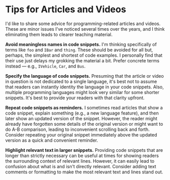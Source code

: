 # Tips for Articles and Videos

I'd like to share some advice for programming-related articles and videos. These are minor issues I've noticed several times over the years, and I think eliminating them leads to clearer teaching material.

**Avoid meaningless names in code snippets.** I'm thinking specifically of terms like `foo` and `IBar` and `thing`. These should be avoided for all but, perhaps, the simplest and shortest of code examples. I personally find that their use just delays my grokking the material a bit. Prefer concrete terms instead — e.g., `IVehicle`, `Car`, and `Bus`.

**Specify the language of code snippets.** Presuming that the article or video in question is not dedicated to a single language, it's best not to assume that readers can instantly identity the language in your code snippets. Also, multiple programming languages might look very similar for some shorter snippets. It's best to provide your readers with that clarity upfront.

**Repeat code snippets as reminders.** I sometimes read articles that show a code snippet, explain something (e.g., a new language feature), and then later show an updated version of the snippet. However, the reader might already have forgotten some details of the original version or might want to do A-B comparison, leading to inconvenient scrolling back and forth. Consider repeating your original snippet immediately above the updated version as a quick and convenient reminder.

**Highlight relevant text in larger snippets.** Providing code snippets that are longer than strictly necessary can be useful at times for showing readers the surrounding context of relevant lines. However, it can easily lead to confusion about what is and isn't directly relevant. Consider adding text comments or formatting to make the most relevant text and lines stand out.
